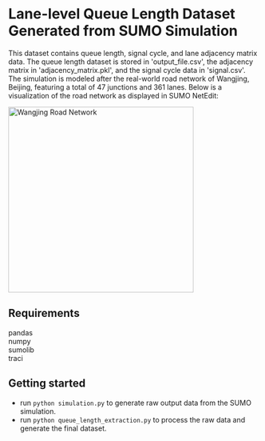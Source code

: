 # Lane-level Queue Length Dataset Generated from SUMO Simulation

This dataset contains queue length, signal cycle, and lane adjacency matrix data. The queue length dataset is stored in 'output_file.csv', the adjacency matrix in 'adjacency_matrix.pkl', and the signal cycle data in 'signal.csv'. The simulation is modeled after the real-world road network of Wangjing, Beijing, featuring a total of 47 junctions and 361 lanes. Below is a visualization of the road network as displayed in SUMO NetEdit:

<img width="371" alt="Wangjing Road Network" src="https://github.com/user-attachments/assets/2a0e74fc-84f8-415c-8f1a-6a7f28a9770b" />

## Requirements
pandas   
numpy   
sumolib   
traci

## Getting started
- run `python simulation.py` to generate raw output data from the SUMO simulation.
- run `python queue_length_extraction.py` to process the raw data and generate the final dataset.
